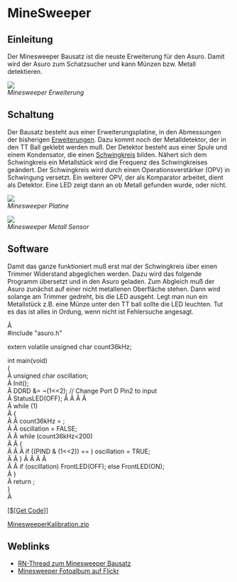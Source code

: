 # MineSweeper

## Einleitung

Der Minesweeper Bausatz ist die neuste Erweiterung für den Asuro. Damit wird der Asuro zum Schatzsucher und kann Münzen bzw. Metall detektieren. 



![][1]  
*Minesweeper Erweiterung*



## Schaltung

Der Bausatz besteht aus einer Erweiterungsplatine, in den Abmessungen der bisherigen [Erweiterungen][2]. Dazu kommt noch der Metalldetektor, der in den TT Ball geklebt werden muß. Der Detektor besteht aus einer Spule und einem Kondensator, die einen [Schwingkreis][3] bilden. Nähert sich dem Schwingkreis ein Metallstück wird die Frequenz des Schwingkreises geändert. Der Schwingkreis wird durch einen Operationsverstärker (OPV) in Schwingung versetzt. Ein weiterer OPV, der als Komparator arbeitet, dient als Detektor. Eine LED zeigt dann an ob Metall gefunden wurde, oder nicht. 



![][4]  
*Minesweeper Platine*



![][5]  
*Minesweeper Metall Sensor*



## Software

Damit das ganze funktioniert muß erst mal der Schwingkreis über einen Trimmer Widerstand abgeglichen werden. Dazu wird das folgende Programm übersetzt und in den Asuro geladen. Zum Abgleich muß der Asuro zunächst auf einer nicht metallenen Oberfläche stehen. Dann wird solange am Trimmer gedreht, bis die LED ausgeht. Legt man nun ein Metallstück z.B. eine Münze unter den TT ball sollte die LED leuchten. Tut es das ist alles in Ordung, wenn nicht ist Fehlersuche angesagt. 



Â   
#include "asuro.h"  
  
extern volatile unsigned char count36kHz;  
  
int main(void)  
{  
Â  unsigned char oscillation;  
Â  Init();  
Â  DDRD &= ~(1<<2); // Change Port D Pin2 to input  
Â  StatusLED(OFF); Â  Â  Â  Â    
Â  while (1)  
Â  {  
Â  Â  count36kHz = ;  
Â  Â  oscillation = FALSE;  
Â  Â  while (count36kHz<200)  
Â  Â  {  
Â  Â  Â  if ((PIND & (1<<2)) == ) oscillation = TRUE;  
Â  Â  } Â  Â  Â  Â    
Â  Â  if (oscillation) FrontLED(OFF); else FrontLED(ON);  
Â  }  
Â  return ;  
}  
Â 

[[$[Get Code]]][6]

[MinesweeperKalibration.zip][7] 



## Weblinks

*   [RN-Thread zum Minesweeper Bausatz][8] 
*   [Minesweeper Fotoalbum auf Flickr][9]

 [1]: http://www.asurowiki.de/pmwiki/uploads/Main/minesweeper1.jpg
 [2]: http://www.asurowiki.de/pmwiki/pmwiki.php/Main/Erweiterungen
 [3]: http://de.wikipedia.org/wiki/Schwingkreis
 [4]: http://www.asurowiki.de/pmwiki/uploads/Main/minesweeper2.jpg
 [5]: http://www.asurowiki.de/pmwiki/uploads/Main/minesweeper3.jpg
 [6]: http://www.asurowiki.de/pmwiki/pmwiki.php/Main/MineSweeper?action=sourceblock&num=1
 [7]: http://www.asurowiki.de/pmwiki/uploads/Main/MinesweeperKalibration.zip
 [8]: http://www.roboternetz.de/phpBB2/viewtopic.php?t=55272
 [9]: http://www.flickr.com/photos/hmblgrmpf/5215439108/